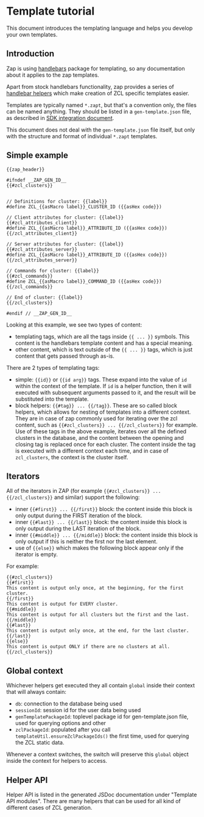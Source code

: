 # Template tutorial

This document introduces the templating language and helps you develop your own templates.

## Introduction

Zap is using [handlebars](https://handlebarsjs.com/) package for templating, so any documentation about it applies to the zap templates.

Apart from stock handlebars functionality, zap provides a series of [handlebar helpers](https://handlebarsjs.com/guide/block-helpers.html) which make creation of ZCL specific templates easier.

Templates are typically named `*.zapt`, but that's a convention only, the files can be named anything. They should be listed in a `gen-template.json` file, as described in [SDK integration document](sdk-integration.md).

This document does not deal with the `gen-template.json` file itself, but only with the structure and format of individual `*.zapt` templates.

## Simple example

```
{{zap_header}}

#ifndef __ZAP_GEN_ID__
{{#zcl_clusters}}


// Definitions for cluster: {{label}}
#define ZCL_{{asMacro label}}_CLUSTER_ID ({{asHex code}})

// Client attributes for cluster: {{label}}
{{#zcl_attributes_client}}
#define ZCL_{{asMacro label}}_ATTRIBUTE_ID ({{asHex code}})
{{/zcl_attributes_client}}

// Server attributes for cluster: {{label}}
{{#zcl_attributes_server}}
#define ZCL_{{asMacro label}}_ATTRIBUTE_ID ({{asHex code}})
{{/zcl_attributes_server}}

// Commands for cluster: {{label}}
{{#zcl_commands}}
#define ZCL_{{asMacro label}}_COMMAND_ID ({{asHex code}})
{{/zcl_commands}}

// End of cluster: {{label}}
{{/zcl_clusters}}

#endif // __ZAP_GEN_ID__

```

Looking at this example, we see two types of content:

- templating tags, which are all the tags inside `{{ ... }}` symbols. This content is the handlebars template content and has a special meaning.
- other content, which is text outside of the `{{ ... }}` tags, which is just content that gets passed through as-is.

There are 2 types of templating tags:

- simple: `{{id}}` or `{{id arg}}` tags. These expand into the value of `id` within the context of the template. If `id` is a helper function, then it will executed with subsequent arguments passed to it, and the result will be substituted into the template.
- block helpers: `{{#tag}} ... {{/tag}}`. These are so called block helpers, which allows for nesting of templates into a different context. They are in case of zap commonly used for iterating over the zcl content, such as `{{#zcl_clusters}} ... {{/zcl_clusters}}` for example. Use of these tags in the above example, iterates over all the defined clusters in the database, and the content between the opening and closing tag is replaced once for each cluster. The content inside the tag is executed with a different context each time, and in case of `zcl_clusters`, the context is the cluster itself.

## Iterators

All of the iterators in ZAP (for example `{{#zcl_clusters}} ... {{/zcl_clusters}}` and similar) support the following:

- inner `{{#first}} ... {{/first}}` block: the content inside this block is only output during the FIRST iteration of the block.
- inner `{{#last}} ... {{/last}}` block: the content inside this block is only output during the LAST iteration of the block.
- inner `{{#middle}} ... {{/middle}}` block: the content inside this block is only output if this is neither the first nor the last element.
- use of `{{else}}` which makes the following block appear only if the iterator is empty.

For example:

```
{{#zcl_clusters}}
{{#first}}
This content is output only once, at the beginning, for the first cluster.
{{/first}}
This content is output for EVERY cluster.
{{#middle}}
This content is output for all clusters but the first and the last.
{{/middle}}
{{#last}}
This content is output only once, at the end, for the last cluster.
{{/last}}
{{else}}
This content is output ONLY if there are no clusters at all.
{{/zcl_clusters}}

```

## Global context

Whichever helpers get executed they all contain `global` inside their context that will always contain:

- `db`: connection to the database being used
- `sessionId`: session id for the user data being used
- `genTemplatePackageId`: toplevel package id for gen-template.json file, used for querying options and other
- `zclPackageId`: populated after you call `templateUtil.ensureZclPackageIds()` the first time, used for querying the ZCL static data.

Whenever a context switches, the switch will preserve this `global` object inside the context for helpers to access.

## Helper API

Helper API is listed in the generated JSDoc documentation under "Template API modules". There are many helpers that can be used for all kind of different cases of ZCL generation.
